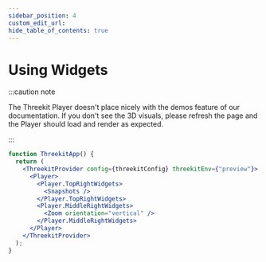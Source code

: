 ```yaml
---
sidebar_position: 4
custom_edit_url:
hide_table_of_contents: true
---
```


# Using Widgets

:::caution note

The Threekit Player doesn't place nicely with the demos feature of our documentation. If you don't see the 3D visuals, please refresh the page and the Player should load and render as expected.

:::

```jsx live
function ThreekitApp() {
  return (
    <ThreekitProvider config={threekitConfig} threekitEnv={"preview"}>
      <Player>
        <Player.TopRightWidgets>
          <Snapshots />
        </Player.TopRightWidgets>
        <Player.MiddleRightWidgets>
          <Zoom orientation="vertical" />
        </Player.MiddleRightWidgets>
      </Player>
    </ThreekitProvider>
  );
}
```
